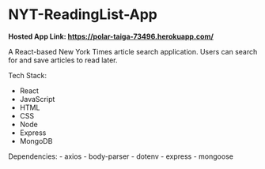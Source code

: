 # NYT-ReadingList-App

<strong>Hosted App Link: https://polar-taiga-73496.herokuapp.com/</strong>

A React-based New York Times article search application. Users can search for and save articles to read later.

Tech Stack:
  - React
  - JavaScript
  - HTML
  - CSS
  - Node
  - Express
  - MongoDB
  
  Dependencies:
    - axios
    - body-parser
    - dotenv
    - express
    - mongoose
